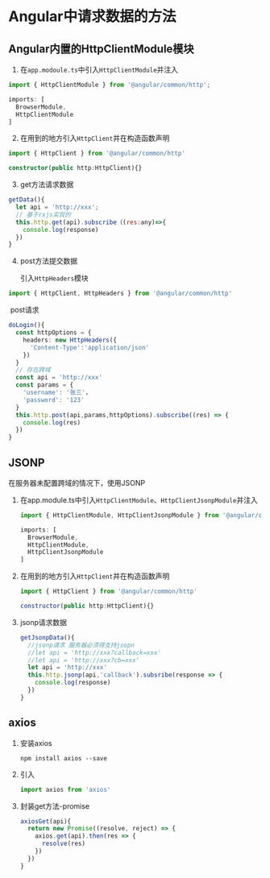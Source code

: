 # Angular中请求数据的方法

## Angular内置的HttpClientModule模块

1. 在`app.modoule.ts`中引入`HttpClientModule`并注入

```ts
import { HttpClientModule } from '@angular/common/http';

imports: [
  BrowserModule,
  HttpClientModule
]
```

2. 在用到的地方引入`HttpClient`并在构造函数声明

```ts
import { HttpClient } from '@angular/common/http'

constructor(public http:HttpClient){}
```

3. get方法请求数据

```js
getData(){
  let api = 'http://xxx';
  // 基于rxjs实现的
  this.http.get(api).subscribe（(res:any)=>{
    console.log(response)
  })
}
```

4. post方法提交数据

   引入`HttpHeaders`模块

```ts
import { HttpClient, HttpHeaders } from '@angular/common/http'
```

​       post请求

```ts
doLogin(){
  const httpOptions = {
    headers: new HttpHeaders({
      'Content-Type':'application/json'
    })
  }
  // 存在跨域
  const api = 'http://xxx'
  const params = {
    'username': '张三'，
    'password': '123'
  }
  this.http.post(api,params,httpOptions).subscribe((res) => {
    console.log(res)
  })
}
```

## JSONP

在服务器未配置跨域的情况下，使用JSONP

1. 在app.module.ts中引入`HttpClientModule`、`HttpClientJsonpModule`并注入

   ```ts
   import { HttpClientModule, HttpClientJsonpModule } from '@angular/common/http';
   
   imports: [
     BrowserModule,
     HttpClientModule,
     HttpClientJsonpModule
   ]
   ```

2. 在用到的地方引入`HttpClient`并在构造函数声明

   ```js
   import { HttpClient } from '@angular/common/http'
   
   constructor(public http:HttpClient){}
   ```

3. jsonp请求数据

   ```ts
   getJsonpData(){
     //jsonp请求 服务器必须得支持jsopn
     //let api = 'http://xxx?callback=xxx'
     //let api = 'http://xxx?cb=xxx'
     let api = 'http://xxx'
     this.http.jsonp(api,'callback').subsribe(response => {
       console.log(response)
     })
   }
   ```

## axios

1. 安装axios

   ```shell
   npm install axios --save
   ```

2. 引入

   ```ts
   import axios from 'axios'
   ```

3. 封装get方法-promise

   ```js
   axiosGet(api){
     return new Promise((resolve, reject) => {
       axios.get(api).then(res => {
         resolve(res)
       })
     })
   }
   ```

   